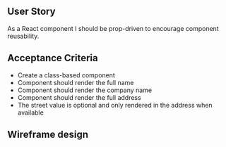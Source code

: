 ## User Story

As a React component I should be prop-driven to encourage component reusability.

## Acceptance Criteria

- Create a class-based component
- Component should render the full name
- Component should render the company name
- Component should render the full address
- The street value is optional and only rendered in the address when available

## Wireframe design
